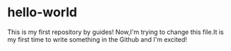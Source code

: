 # hello-world
This is my first repository by guides!
Now,I'm trying to change this file.It is my first time to write something in the Github and I'm excited!
